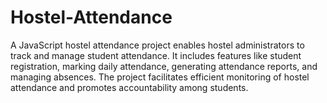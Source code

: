 # Hostel-Attendance
A JavaScript hostel attendance project enables hostel administrators to track and manage student attendance. It includes features like student registration, marking daily attendance, generating attendance reports, and managing absences. The project facilitates efficient monitoring of hostel attendance and promotes accountability among students.
